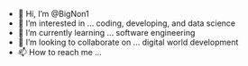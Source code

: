 - 👋 Hi, I’m @BigNon1
- 👀 I’m interested in ... coding, developing, and data science   
- 🌱 I’m currently learning ... software engineering
- 💞️ I’m looking to collaborate on ... digital world development 
- 📫 How to reach me ...

<!---
BigNon1/BigNon1 is a ✨ special ✨ repository because its `README.md` (this file) appears on your GitHub profile.
You can click the Preview link to take a look at your changes.
--->
